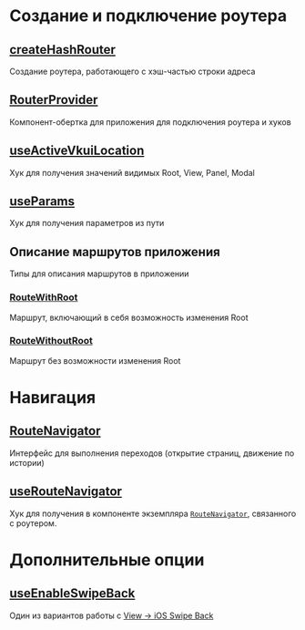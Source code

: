# Создание и подключение роутера
## [createHashRouter](router/createHashRouter.md)
Создание роутера, работающего с хэш-частью строки адреса
## [RouterProvider](components/RouterProvider.md)
Компонент-обертка для приложения для подключения роутера и хуков
## [useActiveVkuiLocation](hooks/useActiveVkuiLocation.md)
Хук для получения значений видимых Root, View, Panel, Modal
## [useParams](hooks/useParams.md)
Хук для получения параметров из пути
## Описание маршрутов приложения
Типы для описания маршрутов в приложении
### [RouteWithRoot](router/RouteWithRoot.md)
Маршрут, включающий в себя возможность изменения Root
### [RouteWithoutRoot](router/RouteWithoutRoot.md)
Маршрут без возможности изменения Root
# Навигация
## [RouteNavigator](services/RouteNavigator.md)
Интерфейс для выполнения переходов (открытие страниц, движение по истории)
## [useRouteNavigator](hooks/useRouteNavigator.md)
Хук для получения в компоненте экземпляра
[`RouteNavigator`](services/RouteNavigator.md), связанного с роутером.
# Дополнительные опции
## [useEnableSwipeBack](hooks/useEnableSwipeBack.md)
Один из вариантов работы с [View -> iOS Swipe Back](https://vkcom.github.io/VKUI/#/View?id=iosswipeback)
